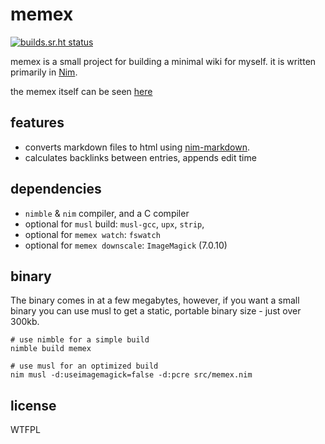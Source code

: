 # memex

[![builds.sr.ht status](https://builds.sr.ht/~metasyn/memex.svg)](https://builds.sr.ht/~metasyn/memex?)

memex is a small project for building a minimal wiki for myself. it is written primarily in [Nim](https://nim-lang.org).

the memex itself can be seen [here](https://metasyn.pw)

## features

* converts markdown files to html using [nim-markdown](https://github.com/soasme/nim-markdown).
* calculates backlinks between entries, appends edit time

## dependencies

* `nimble` & `nim` compiler, and a C compiler
* optional for `musl` build: `musl-gcc`, `upx`, `strip`,
* optional for `memex watch`: `fswatch`
* optional for `memex downscale`: `ImageMagick` (7.0.10)


## binary

The binary comes in at a few megabytes, however, if you want a small binary you can use musl to get a static, portable
binary size - just over 300kb.

```shell
# use nimble for a simple build
nimble build memex

# use musl for an optimized build
nim musl -d:useimagemagick=false -d:pcre src/memex.nim
```

## license

<a href="http://www.wtfpl.net/">
  <img src="http://www.wtfpl.net/wp-content/uploads/2012/12/wtfpl-badge-4.png" width="80" height="15" alt="WTFPL" />
</a>
